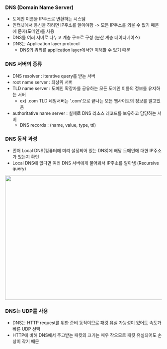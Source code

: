 ### DNS (Domain Name Server)
- 도메인 이름을 IP주소로 변환하는 시스템
- 인터넷에서 통신을 하려면 IP주소를 알아야함 -> 모든 IP주소를 외울 수 없기 때문에 문자(도메인)를 사용
- DNS를 여러 서버로 나누고 계층 구조로 구성 (분산 계층 데이터베이스)
- DNS는 Application layer protocol
  - DNS의 쿼리를 application layer에서만 이해할 수 있기 때문 

### DNS 서버의 종류
- DNS resolver : iterative query를 받는 서버 
- root name server : 최상위 서버
- TLD name server : 도메인 확장자를 공유하는 모든 도메인 이름의 정보를 유지하는 서버
  - ex) .com TLD 네임서버는 '.com'으로 끝나는 모든 웹사이트의 정보를 알고있음
- authoritative name server : 실제로 DNS 리소스 레코드를 보유하고 담당하는 서버
  - DNS records : (name, value, type, ttl)

### DNS 동작 과정
- 먼저 Local DNS(컴퓨터에 미리 설정되어 있는 DNS)에 해당 도메인에 대한 IP주소가 있는지 확인
- Local DNS에 없다면 여러 DNS 서버에게 물어봐서 IP주소를 알아냄 (Recursive query)
<img src="https://user-images.githubusercontent.com/49056225/114837760-04f81f80-9e0f-11eb-805e-20d18111d89c.png" width="600" height="400">

### DNS는 UDP를 사용
- DNS는 HTTP request를 위한 준비 동작이므로 패킷 유실 가능성이 있어도 속도가 빠른 UDP 선택
- HTTP에 비해 DNS에서 주고받는 패킷의 크기는 매우 작으므로 패킷 유실되어도 손상이 작기 때문
